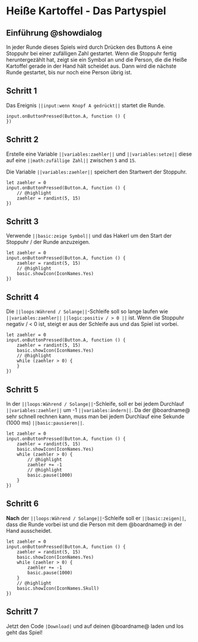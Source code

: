 # Heiße Kartoffel - Das Partyspiel

## Einführung @showdialog

In jeder Runde dieses Spiels wird durch Drücken des Buttons A eine Stoppuhr bei einer zufälligen Zahl gestartet. 
Wenn die Stoppuhr fertig heruntergezählt hat, zeigt sie ein Symbol an und die Person, die die Heiße Kartoffel gerade in der Hand hält scheidet aus.
Dann wird die nächste Runde gestartet, bis nur noch eine Person übrig ist.

## Schritt 1

Das Ereignis ``||input:wenn Knopf A gedrückt||`` startet die Runde.

```blocks
input.onButtonPressed(Button.A, function () {
})
```

## Schritt 2

Erstelle eine Variable ``||variables:zaehler||`` und ``||variables:setze||`` diese auf eine ``||math:zufällige Zahl||`` zwischen ``5`` and ``15``.

Die Variable ``||variables:zaehler||`` speichert den Startwert der Stoppuhr.

```blocks
let zaehler = 0
input.onButtonPressed(Button.A, function () {
    // @highlight
    zaehler = randint(5, 15)
})
```

## Schritt 3

Verwende ``||basic:zeige Symbol||`` und das Hakerl um den Start der Stoppuhr / der Runde anzuzeigen.

```blocks
let zaehler = 0
input.onButtonPressed(Button.A, function () {
    zaehler = randint(5, 15)
    // @highlight
    basic.showIcon(IconNames.Yes)
})
```

## Schritt 4


Die ``||loops:Während / Solange||``-Schleife soll so lange laufen wie ``||variables:zaehler||`` ``||logic:positiv / > 0 ||`` ist. 
Wenn die Stoppuhr negativ / < 0 ist, steigt er aus der Schleife aus und das Spiel ist vorbei.


```blocks
let zaehler = 0
input.onButtonPressed(Button.A, function () {
    zaehler = randint(5, 15)
    basic.showIcon(IconNames.Yes)
    // @highlight
    while (zaehler > 0) {
    }
})
```

## Schritt 5

In der ``||loops:Während / Solange||``-Schleife, soll er bei jedem Durchlauf ``||variables:zaehler||`` um -1 ``||variables:ändern||``.
Da der @boardname@ sehr schnell rechnen kann, muss man bei jedem Durchlauf eine Sekunde (1000 ms) ``||basic:pausieren||``.

```blocks
let zaehler = 0
input.onButtonPressed(Button.A, function () {
    zaehler = randint(5, 15)
    basic.showIcon(IconNames.Yes)
    while (zaehler > 0) {
        // @highlight
        zaehler += -1
        // @highlight
        basic.pause(1000)
    }
})
```

## Schritt 6

**Nach** der ``||loops:Während / Solange||``-Schleife soll er ``||basic:zeigen||``, dass die Runde vorbei ist und die Person mit dem @boardname@ in der Hand ausscheidet.

```blocks
let zaehler = 0
input.onButtonPressed(Button.A, function () {
    zaehler = randint(5, 15)
    basic.showIcon(IconNames.Yes)
    while (zaehler > 0) {
        zaehler += -1
        basic.pause(1000)
    }
    // @highlight
    basic.showIcon(IconNames.Skull)
})
```

## Schritt 7

Jetzt den Code `|Download|` und auf deinen @boardname@ laden und los geht das Spiel!

<script src="https://makecode.com/gh-pages-embed.js"></script><script>makeCodeRender("{{ site.makecode.home_url }}", "{{ site.github.owner_name }}/{{ site.github.repository_name }}");</script>
